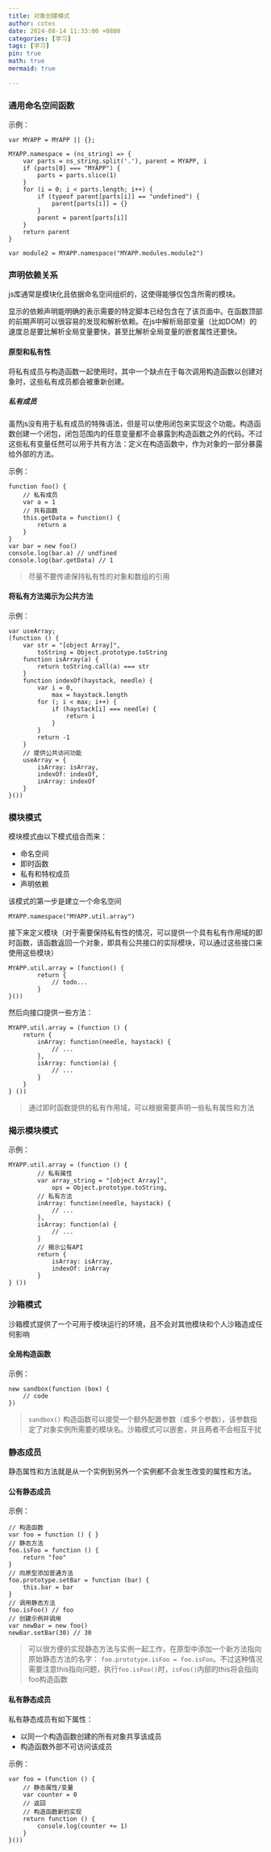 ```yaml
---
title: 对象创建模式
author: cotes
date: 2024-08-14 11:33:00 +0800
categories: [学习]
tags: [学习]
pin: true
math: true
mermaid: true

---
```




### 通用命名空间函数

示例：

```
var MYAPP = MYAPP || {};

MYAPP.namespace = (ns_string) => {
    var parts = ns_string.split('.'), parent = MYAPP, i
    if (parts[0] === "MYAPP") {
        parts = parts.slice(1)
    }
    for (i = 0; i < parts.length; i++) {
        if (typeof parent[parts[i]] == "undefined") {
            parent[parts[i]] = {}
        }
        parent = parent[parts[i]]
    }
    return parent
}

var module2 = MYAPP.namespace("MYAPP.modules.module2")
```



### 声明依赖关系

js库通常是模块化且依据命名空间组织的，这使得能够仅包含所需的模块。

显示的依赖声明能明确的表示需要的特定脚本已经包含在了该页面中。在函数顶部的前期声明可以很容易的发现和解析依赖。在js中解析局部变量（比如DOM）的速度总是要比解析全局变量要快，甚至比解析全局变量的嵌套属性还要快。

#### 原型和私有性

将私有成员与构造函数一起使用时，其中一个缺点在于每次调用构造函数以创建对象时，这些私有成员都会被重新创建。

##### 私有成员

虽然js没有用于私有成员的特殊语法，但是可以使用闭包来实现这个功能。构造函数创建一个闭包，闭包范围内的任意变量都不会暴露到构造函数之外的代码。不过这些私有变量任然可以用于共有方法：定义在构造函数中，作为对象的一部分暴露给外部的方法。

示例：

```
function foo() {
	// 私有成员
	var a = 1
	// 共有函数
	this.getData = function() {
		return a
	}
}
var bar = new foo()
console.log(bar.a) // undfined
console.log(bar.getData) // 1
```

> 尽量不要传递保持私有性的对象和数组的引用

#### 将私有方法揭示为公共方法

示例：

```
var useArray;
(function () {
    var str = "[object Array]",
        toString = Object.prototype.toString
    function isArray(a) {
        return toString.call(a) === str
    }
    function indexOf(haystack, needle) {
        var i = 0,
            max = haystack.length
        for (; i < max; i++) {
            if (haystack[i] === needle) {
                return i
            }
        }
        return -1
    }
    // 提供公共访问功能
    useArray = {
        isArray: isArray,
        indexOf: indexOf,
        inArray: indexOf
    }
}())
```

### 模块模式

模块模式由以下模式组合而来：

- 命名空间
- 即时函数
- 私有和特权成员
- 声明依赖

该模式的第一步是建立一个命名空间

```
MYAPP.namespace("MYAPP.util.array")
```

接下来定义模块（对于需要保持私有性的情况，可以提供一个具有私有作用域的即时函数，该函数返回一个对象，即具有公共接口的实际模块，可以通过这些接口来使用这些模块）

```
MYAPP.util.array = (function() {
        return {
			// todo...
        }
}())
```

然后向接口提供一些方法：

```
MYAPP.util.array = (function () {
	return {
		inArray: function(needle, haystack) {
			// ...
		},
		isArray: function(a) {
			// ...
		}
	}
} ())
```

> 通过即时函数提供的私有作用域，可以根据需要声明一些私有属性和方法

### 揭示模块模式

示例：

```
MYAPP.util.array = (function () {
		// 私有属性
		var array_string = "[object Array]",
			ops = Object.prototype.toString,
		// 私有方法
		inArray: function(needle, haystack) {
			// ...
		},
		isArray: function(a) {
			// ...
		}
		// 揭示公有API
		return {
			isArray: isArray,
			indexOf: inArray
		}
} ())
```

### 沙箱模式

沙箱模式提供了一个可用于模块运行的环境，且不会对其他模块和个人沙箱造成任何影响

#### 全局构造函数

示例： 

```
new sandbox(function (box) {
	// code
}) 
```

> `sandbox()` 构造函数可以接受一个额外配置参数（或多个参数），该参数指定了对象实例所需要的模块名。沙箱模式可以嵌套，并且两者不会相互干扰

### 静态成员

静态属性和方法就是从一个实例到另外一个实例都不会发生改变的属性和方法。

#### 公有静态成员

示例：

```
// 构造函数
var foo = function () { }
// 静态方法
foo.isFoo = function () {
    return "foo"
}
// 向原型添加普通方法
foo.prototype.setBar = function (bar) {
    this.bar = bar
}
// 调用静态方法
foo.isFoo() // foo
// 创建示例并调用
var newBar = new foo()
newBar.setBar(30) // 30
```

> 可以很方便的实现静态方法与实例一起工作，在原型中添加一个新方法指向原始静态方法的名字： `foo.prototype.isFoo = foo.isFoo`。不过这种情况需要注意this指向问题，执行`foo.isFoo()`时，`isFoo()`内部的this将会指向foo构造函数

#### 私有静态成员

私有静态成员有如下属性：

- 以同一个构造函数创建的所有对象共享该成员
- 构造函数外部不可访问该成员

示例：

```
var foo = (function () {
    // 静态属性/变量
    var counter = 0
    // 返回
    // 构造函数新的实现
    return function () {
        console.log(counter += 1)
    }
}())
```

